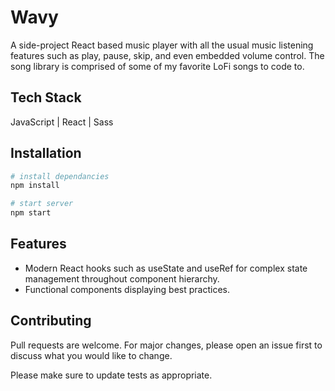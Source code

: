 # Wavy

A side-project React based music player with all the usual music listening features such as play, pause, skip, and even embedded volume control. The song library  is comprised of some of my favorite LoFi songs to code to. 

## Tech Stack
JavaScript | React | Sass 

## Installation

```bash
# install dependancies
npm install

# start server
npm start
```

## Features
- Modern React hooks such as useState and useRef for complex state management throughout component hierarchy.
- Functional components displaying best practices. 

## Contributing
Pull requests are welcome. For major changes, please open an issue first to discuss what you would like to change.

Please make sure to update tests as appropriate.
